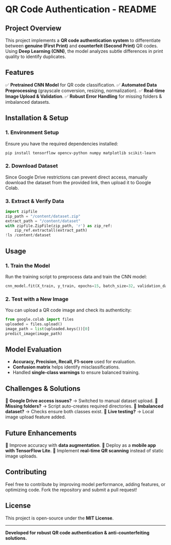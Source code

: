 # **QR Code Authentication - README**

## **Project Overview**
This project implements a **QR code authentication system** to differentiate between **genuine (First Print)** and **counterfeit (Second Print)** QR codes. Using **Deep Learning (CNN)**, the model analyzes subtle differences in print quality to identify duplicates.

## **Features**
✅ **Pretrained CNN Model** for QR code classification.
✅ **Automated Data Preprocessing** (grayscale conversion, resizing, normalization).
✅ **Real-time Image Upload & Validation**.
✅ **Robust Error Handling** for missing folders & imbalanced datasets.

## **Installation & Setup**
### **1. Environment Setup**
Ensure you have the required dependencies installed:
```bash
pip install tensorflow opencv-python numpy matplotlib scikit-learn
```

### **2. Download Dataset**
Since Google Drive restrictions can prevent direct access, manually download the dataset from the provided link, then upload it to Google Colab.

### **3. Extract & Verify Data**
```python
import zipfile
zip_path = "/content/dataset.zip"
extract_path = "/content/dataset"
with zipfile.ZipFile(zip_path, 'r') as zip_ref:
    zip_ref.extractall(extract_path)
!ls /content/dataset
```

## **Usage**
### **1. Train the Model**
Run the training script to preprocess data and train the CNN model:
```python
cnn_model.fit(X_train, y_train, epochs=15, batch_size=32, validation_data=(X_test, y_test))
```

### **2. Test with a New Image**
You can upload a QR code image and check its authenticity:
```python
from google.colab import files
uploaded = files.upload()
image_path = list(uploaded.keys())[0]
predict_image(image_path)
```

## **Model Evaluation**
- **Accuracy, Precision, Recall, F1-score** used for evaluation.
- **Confusion matrix** helps identify misclassifications.
- Handled **single-class warnings** to ensure balanced training.

## **Challenges & Solutions**
🔹 **Google Drive access issues?** → Switched to manual dataset upload.
🔹 **Missing folders?** → Script auto-creates required directories.
🔹 **Imbalanced dataset?** → Checks ensure both classes exist.
🔹 **Live testing?** → Local image upload feature added.

## **Future Enhancements**
🚀 Improve accuracy with **data augmentation**.
🚀 Deploy as a **mobile app with TensorFlow Lite**.
🚀 Implement **real-time QR scanning** instead of static image uploads.

## **Contributing**
Feel free to contribute by improving model performance, adding features, or optimizing code. Fork the repository and submit a pull request!

## **License**
This project is open-source under the **MIT License**.

---

**Developed for robust QR code authentication & anti-counterfeiting solutions.**

